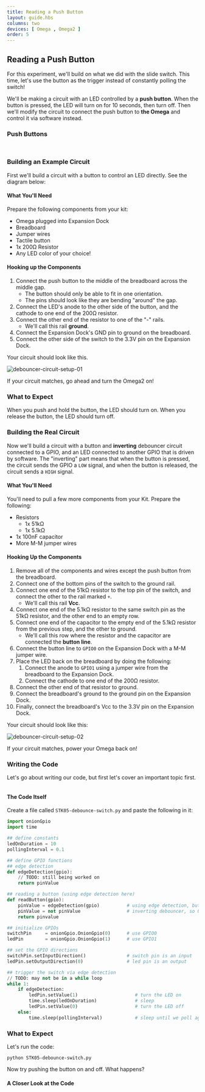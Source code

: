 ```yaml
---
title: Reading a Push Button
layout: guide.hbs
columns: two
devices: [ Omega , Omega2 ]
order: 5
---
```


## Reading a Push Button

<!-- // intro to push button
// building on what we did with the slide switch, but let's use the button as a trigger for an action - as opposed to constantly reading the state of the switch

// we will be building an led controlled by a push button, when the button is pressed, the led will turn on, and remain on for 10 seconds, then turn off -->

For this experiment, we'll build on what we did with the slide switch. This time, let's use the button as the trigger instead of constantly polling the switch! 

We'll be making a circuit with an LED controlled by a **push button**. When the button is pressed, the LED will turn on for 10 seconds, then turn off. Then we'll modify the circuit to connect the push button to **the Omega** and control it via software instead.

### Push Buttons

<!-- // put in its own markdown file -->

<!-- // explanation of push buttons: how they are momentary switches and only close the circuit while the button is depressed
// explanation of the pins, and what connection happens when the button is pressed -->
```{r child = '../../shared/switches-push-button.md'}
```

<!-- debouncing switches -->
```{r child = '../../shared/switches-debouncing.md'}
```

### Building an Example Circuit

<!-- // circuit 1: button without debouncing circuit controls an LED directly -->

First we'll build a circuit with a button to control an LED directly. See the diagram below:

<!-- // TODO: diagram -->

#### What You'll Need

Prepare the following components from your kit:

* Omega plugged into Expansion Dock
* Breadboard
* Jumper wires
* Tactile button
* 1x 200Ω Resistor <!-- LED resistor -->
* Any LED color of your choice!

#### Hooking up the Components

<!-- // explain how to connect a push-button switch to an led -->
    
1. Connect the push button to the middle of the breadboard across the middle gap.
    * The button should only be able to fit in one orientation.
    * The pins should look like they are bending "around" the gap.    
1. Connect the LED's anode to the other side of the button, and the cathode to one end of the 200Ω resistor.
1. Connect the other end of the resistor to one of the "-" rails.
    * We'll call this rail **ground**.
1. Connect the Expansion Dock's GND pin to ground on the breadboard.
1. Connect the other side of the switch to the 3.3V pin on the Expansion Dock.

Your circuit should look like this.

![debouncer-circuit-setup-01](https://raw.githubusercontent.com/OnionIoT/Onion-Docs/master/Omega2/Kit-Guides/img/debouncer-circuit-setup-01.jpg)

<!-- // TODO: photo -->

If your circuit matches, go ahead and turn the Omega2 on!

### What to Expect

When you push and hold the button, the LED should turn on. When you release the button, the LED should turn off.

<!-- // push and hold the button, the led is on
// release it and the led turns off
// the drawback of this circuit is that the switch just controls if there is current flowing to the LED or not -->

### Building the Real Circuit

<!-- // circuit 2: button with debouncing circuit connected to GPIO,  LED connected to GPIO -->

Now we'll build a circuit with a button and **inverting** debouncer circuit connected to a GPIO, and an LED connected to another GPIO that is driven by software. The "inverting" part means that when the button is pressed, the circuit sends the GPIO a `LOW` signal, and when the button is released, the circuit sends a `HIGH` signal.

#### What You'll Need

You'll need to pull a few more components from your Kit. Prepare the following:

* Resistors
    * 1x 51kΩ
    * 1x 5.1kΩ <!-- debounce resistors -->
* 1x 100nF capacitor
* More M-M jumper wires

#### Hooking Up the Components

1. Remove all of the components and wires except the push button from the breadboard.
1. Connect one of the bottom pins of the switch to the ground rail.
1. Connect one end of the 51kΩ resistor to the top pin of the switch, and connect the other to the rail marked `+`.
    * We'll call this rail **Vcc**.
1. Connect one end of the 5.1kΩ resistor to the same switch pin as the 51kΩ resistor, and the other end to an empty row.
1. Connect one end of the capacitor to the empty end of the 5.1kΩ resistor from the previous step, and the other to ground.
    * We'll call this row where the resistor and the capacitor are connected the **button line**.
1. Connect the button line to `GPIO0` on the Expansion Dock with a M-M jumper wire.
1. Place the LED back on the breadboard by doing the following:
    1. Connect the anode to `GPIO1` using a jumper wire from the breadboard to the Expansion Dock.
    1. Connect the cathode to one end of the 200Ω resistor.
1. Connect the other end of that resistor to ground.
1. Connect the breadboard's ground to the ground pin on the Expansion Dock.
1. Finally, connect the breadboard's Vcc to the 3.3V pin on the Expansion Dock.

Your circuit should look like this:

![debouncer-circuit-setup-02](https://raw.githubusercontent.com/OnionIoT/Onion-Docs/master/Omega2/Kit-Guides/img/debouncer-circuit-setup-02.jpg)

<!-- // TODO: photo -->

If your circuit matches, power your Omega back on!

### Writing the Code

Let's go about writing our code, but first let's cover an important topic first.

<!-- edge detection -->
```{r child = '../../shared/gpio-edge-detection.md'}
```

<!-- // edge detection is when the system waits for an "edge" in the signal to perform an action. an edge being a place where the signal goes from high to low (falling edge), or low to high (rising edge) (have an illustration)

// in terms of the action, we'll be defining a function to be executed when the trigger, in this case the edge in the signal is detected
// relate this back to interrupts and interrupt service routines
 -->

#### The Code Itself

<!-- // write a program that uses edge detection to turn an led on, sleep for 10 seconds and then turn it off
note: the mechanism for edge detection hasn't been ironed out yet -->

Create a file called `STK05-debounce-switch.py` and paste the following in it:

<!-- LAZAR: work in progress -->

``` python
import onionGpio
import time

## define constants
ledOnDuration = 10
pollingInterval = 0.1

## define GPIO functions
## edge detection
def edgeDetection(gpio):
    // TODO: still being worked on
    return pinValue

## reading a button (using edge detection here)
def readButton(gpio):
    pinValue = edgeDetection(gpio)          # using edge detection, but can use other methods if desired
    pinValue = not pinValue                 # inverting debouncer, so ON is LOW and OFF is HIGH
    return pinvalue

## initialize GPIOs
switchPin     = onionGpio.OnionGpio(0)      # use GPIO0
ledPin        = onionGpio.OnionGpio(1)      # use GPIO1

## set the GPIO directions
switchPin.setInputDirection()               # switch pin is an input
ledPin.setOutputDirection(0)                # led pin is an output

## trigger the switch via edge detection
// TODO: may not be in a while loop
while 1:
	if edgeDetection:
        ledPin.setValue(1)                     # turn the LED on
        time.sleep(ledOnDuration)              # sleep
        ledPin.setValue(0)                     # turn the LED off
    else:
        time.sleep(pollingInterval)            # sleep until we poll again
```

### What to Expect

<!-- // hit the button, the light turns on, stays on for 10 seconds, turns off 
// ^ swapped for inverting debouncer -->

Let's run the code:

```
python STK05-debounce-switch.py
```

Now try pushing the button on and off. What happens?

#### A Closer Look at the Code

<!-- // explanation of the edge detection code -->
